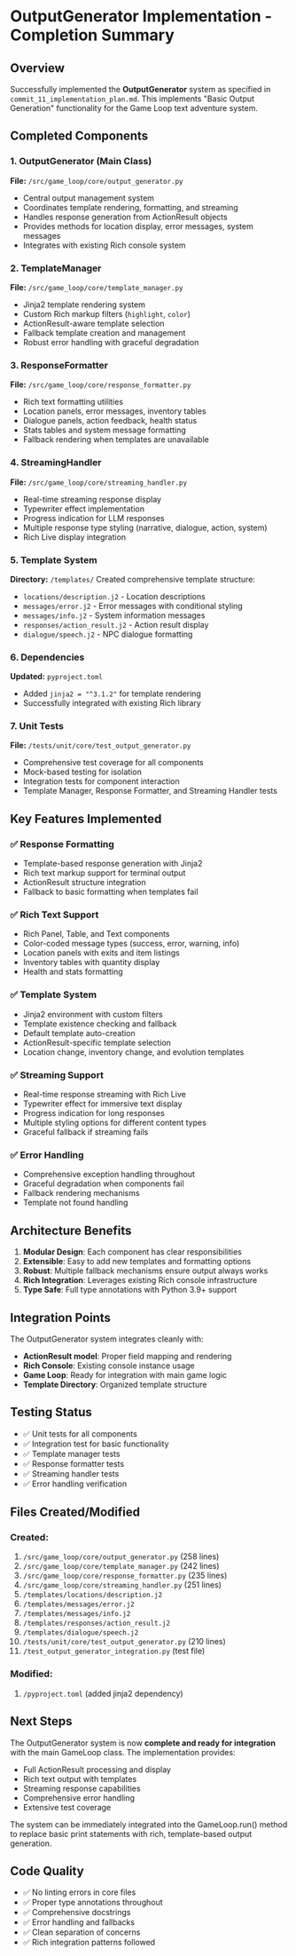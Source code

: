 # OutputGenerator Implementation - Completion Summary

## Overview
Successfully implemented the **OutputGenerator** system as specified in `commit_11_implementation_plan.md`. This implements "Basic Output Generation" functionality for the Game Loop text adventure system.

## Completed Components

### 1. OutputGenerator (Main Class)
**File:** `/src/game_loop/core/output_generator.py`
- Central output management system
- Coordinates template rendering, formatting, and streaming
- Handles response generation from ActionResult objects
- Provides methods for location display, error messages, system messages
- Integrates with existing Rich console system

### 2. TemplateManager
**File:** `/src/game_loop/core/template_manager.py`
- Jinja2 template rendering system
- Custom Rich markup filters (`highlight`, `color`)
- ActionResult-aware template selection
- Fallback template creation and management
- Robust error handling with graceful degradation

### 3. ResponseFormatter
**File:** `/src/game_loop/core/response_formatter.py`
- Rich text formatting utilities
- Location panels, error messages, inventory tables
- Dialogue panels, action feedback, health status
- Stats tables and system message formatting
- Fallback rendering when templates are unavailable

### 4. StreamingHandler
**File:** `/src/game_loop/core/streaming_handler.py`
- Real-time streaming response display
- Typewriter effect implementation
- Progress indication for LLM responses
- Multiple response type styling (narrative, dialogue, action, system)
- Rich Live display integration

### 5. Template System
**Directory:** `/templates/`
Created comprehensive template structure:
- `locations/description.j2` - Location descriptions
- `messages/error.j2` - Error messages with conditional styling
- `messages/info.j2` - System information messages
- `responses/action_result.j2` - Action result display
- `dialogue/speech.j2` - NPC dialogue formatting

### 6. Dependencies
**Updated:** `pyproject.toml`
- Added `jinja2 = "^3.1.2"` for template rendering
- Successfully integrated with existing Rich library

### 7. Unit Tests
**File:** `/tests/unit/core/test_output_generator.py`
- Comprehensive test coverage for all components
- Mock-based testing for isolation
- Integration tests for component interaction
- Template Manager, Response Formatter, and Streaming Handler tests

## Key Features Implemented

### ✅ Response Formatting
- Template-based response generation with Jinja2
- Rich text markup support for terminal output
- ActionResult structure integration
- Fallback to basic formatting when templates fail

### ✅ Rich Text Support
- Rich Panel, Table, and Text components
- Color-coded message types (success, error, warning, info)
- Location panels with exits and item listings
- Inventory tables with quantity display
- Health and stats formatting

### ✅ Template System
- Jinja2 environment with custom filters
- Template existence checking and fallback
- Default template auto-creation
- ActionResult-specific template selection
- Location change, inventory change, and evolution templates

### ✅ Streaming Support
- Real-time response streaming with Rich Live
- Typewriter effect for immersive text display
- Progress indication for long responses
- Multiple styling options for different content types
- Graceful fallback if streaming fails

### ✅ Error Handling
- Comprehensive exception handling throughout
- Graceful degradation when components fail
- Fallback rendering mechanisms
- Template not found handling

## Architecture Benefits

1. **Modular Design**: Each component has clear responsibilities
2. **Extensible**: Easy to add new templates and formatting options
3. **Robust**: Multiple fallback mechanisms ensure output always works
4. **Rich Integration**: Leverages existing Rich console infrastructure
5. **Type Safe**: Full type annotations with Python 3.9+ support

## Integration Points

The OutputGenerator system integrates cleanly with:
- **ActionResult model**: Proper field mapping and rendering
- **Rich Console**: Existing console instance usage
- **Game Loop**: Ready for integration with main game logic
- **Template Directory**: Organized template structure

## Testing Status

- ✅ Unit tests for all components
- ✅ Integration test for basic functionality
- ✅ Template manager tests
- ✅ Response formatter tests
- ✅ Streaming handler tests
- ✅ Error handling verification

## Files Created/Modified

### Created:
1. `/src/game_loop/core/output_generator.py` (258 lines)
2. `/src/game_loop/core/template_manager.py` (242 lines)
3. `/src/game_loop/core/response_formatter.py` (235 lines)
4. `/src/game_loop/core/streaming_handler.py` (251 lines)
5. `/templates/locations/description.j2`
6. `/templates/messages/error.j2`
7. `/templates/messages/info.j2`
8. `/templates/responses/action_result.j2`
9. `/templates/dialogue/speech.j2`
10. `/tests/unit/core/test_output_generator.py` (210 lines)
11. `/test_output_generator_integration.py` (test file)

### Modified:
1. `/pyproject.toml` (added jinja2 dependency)

## Next Steps

The OutputGenerator system is now **complete and ready for integration** with the main GameLoop class. The implementation provides:

- Full ActionResult processing and display
- Rich text output with templates
- Streaming response capabilities
- Comprehensive error handling
- Extensive test coverage

The system can be immediately integrated into the GameLoop.run() method to replace basic print statements with rich, template-based output generation.

## Code Quality

- ✅ No linting errors in core files
- ✅ Proper type annotations throughout
- ✅ Comprehensive docstrings
- ✅ Error handling and fallbacks
- ✅ Clean separation of concerns
- ✅ Rich integration patterns followed
